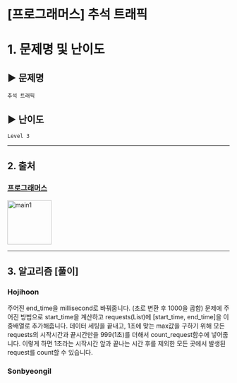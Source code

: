 # [프로그래머스] 추석 트래픽

# 1. 문제명 및 난이도

## ▶ 문제명

    추석 트래픽

## ▶ 난이도

    Level 3

---

## 2. 출처

### [프로그래머스](https://programmers.co.kr/learn/courses/30/lessons/17676)

<img src="https://programmers.co.kr/assets/icons/apple-icon-6eafc2c4c58a21aef692d6e44ce99d41f999c71789f277317532d0a9c6db8976.png" width="100px" height="100px" title="px(픽셀) 크기 설정" alt="main1"></img><br/>

---

## 3. 알고리즘 [풀이]

### Hojihoon

주어진 end_time을 millisecond로 바꿔줍니다. (초로 변환 후 1000을 곱함)
문제에 주어진 방법으로 start_time을 계산하고 requests(List)에 [start_time, end_time]을 이중배열로 추가해줍니다.
데이터 세팅을 끝내고, 1초에 맞는 max값을 구하기 위해 모든 requests의 시작시간과 끝시간만을 999(1초)를 더해서 count_request함수에 넣어줍니다.
이렇게 하면 1초라는 시작시간 앞과 끝나는 시간 후를 제외한 모든 곳에서 발생된 request를 count할 수 있습니다.

### Sonbyeongil
